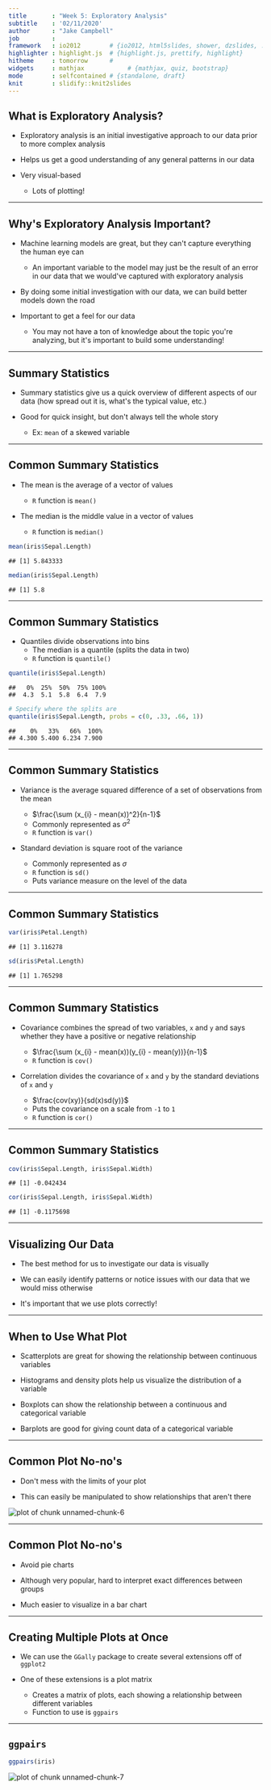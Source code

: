 ```yaml
---
title       : "Week 5: Exploratory Analysis"
subtitle    : '02/11/2020'
author      : "Jake Campbell"
job         : 
framework   : io2012        # {io2012, html5slides, shower, dzslides, ...}
highlighter : highlight.js  # {highlight.js, prettify, highlight}
hitheme     : tomorrow      # 
widgets     : mathjax            # {mathjax, quiz, bootstrap}
mode        : selfcontained # {standalone, draft}
knit        : slidify::knit2slides
---
```




## What is Exploratory Analysis?

- Exploratory analysis is an initial investigative approach to our data prior to more complex analysis

- Helps us get a good understanding of any general patterns in our data

- Very visual-based
  + Lots of plotting!

---

## Why's Exploratory Analysis Important?

- Machine learning models are great, but they can't capture everything the human eye can
  + An important variable to the model may just be the result of an error in our data that we would've captured with exploratory analysis
  
- By doing some initial investigation with our data, we can build better models down the road

- Important to get a feel for our data
  + You may not have a ton of knowledge about the topic you're analyzing, but it's important to build some understanding!

---

## Summary Statistics

- Summary statistics give us a quick overview of different aspects of our data (how spread out it is, what's the typical value, etc.)

- Good for quick insight, but don't always tell the whole story
  + Ex: `mean` of a skewed variable

---

## Common Summary Statistics

- The mean is the average of a vector of values
  + `R` function is `mean()`

- The median is the middle value in a vector of values
  + `R` function is `median()`
  

```r
mean(iris$Sepal.Length)
```

```
## [1] 5.843333
```

```r
median(iris$Sepal.Length)
```

```
## [1] 5.8
```

---

## Common Summary Statistics

- Quantiles divide observations into bins
  + The median is a quantile (splits the data in two)
  + `R` function is `quantile()`


```r
quantile(iris$Sepal.Length)
```

```
##   0%  25%  50%  75% 100% 
##  4.3  5.1  5.8  6.4  7.9
```

```r
# Specify where the splits are
quantile(iris$Sepal.Length, probs = c(0, .33, .66, 1))
```

```
##    0%   33%   66%  100% 
## 4.300 5.400 6.234 7.900
```

---

## Common Summary Statistics

- Variance is the average squared difference of a set of observations from the mean
  + $\frac{\sum (x_{i} - mean(x))^2}{n-1}$
  + Commonly represented as $\sigma^2$
  + `R` function is `var()`
  
- Standard deviation is square root of the variance
  + Commonly represented as $\sigma$
  + `R` function is `sd()`
  + Puts variance measure on the level of the data

---

## Common Summary Statistics


```r
var(iris$Petal.Length)
```

```
## [1] 3.116278
```

```r
sd(iris$Petal.Length)
```

```
## [1] 1.765298
```

---

## Common Summary Statistics

- Covariance combines the spread of two variables, `x` and `y` and says whether they have a positive or negative relationship
  + $\frac{\sum (x_{i} - mean(x))(y_{i} - mean(y))}{n-1}$
  + `R` function is `cov()`

- Correlation divides the covariance of `x` and `y` by the standard deviations of `x` and `y`
  + $\frac{cov(xy)}{sd(x)sd(y)}$
  + Puts the covariance on a scale from `-1` to `1`
  + `R` function is `cor()`

---

## Common Summary Statistics


```r
cov(iris$Sepal.Length, iris$Sepal.Width)
```

```
## [1] -0.042434
```

```r
cor(iris$Sepal.Length, iris$Sepal.Width)
```

```
## [1] -0.1175698
```

---

## Visualizing Our Data

- The best method for us to investigate our data is visually

- We can easily identify patterns or notice issues with our data that we would miss otherwise

- It's important that we use plots correctly!

---

## When to Use What Plot

- Scatterplots are great for showing the relationship between continuous variables

- Histograms and density plots help us visualize the distribution of a variable

- Boxplots can show the relationship between a continuous and categorical variable

- Barplots are good for giving count data of a categorical variable

---

## Common Plot No-no's

- Don't mess with the limits of your plot

- This can easily be manipulated to show relationships that aren't there

<img src="assets/fig/unnamed-chunk-6-1.png" title="plot of chunk unnamed-chunk-6" alt="plot of chunk unnamed-chunk-6" style="display: block; margin: auto;" />

---

## Common Plot No-no's

- Avoid pie charts

- Although very popular, hard to interpret exact differences between groups

- Much easier to visualize in a bar chart

---

## Creating Multiple Plots at Once

- We can use the `GGally` package to create several extensions off of `ggplot2`

- One of these extensions is a plot matrix
  + Creates a matrix of plots, each showing a relationship between different variables
  + Function to use is `ggpairs`

---

## `ggpairs`


```r
ggpairs(iris)
```

<img src="assets/fig/unnamed-chunk-7-1.png" title="plot of chunk unnamed-chunk-7" alt="plot of chunk unnamed-chunk-7" style="display: block; margin: auto;" />
